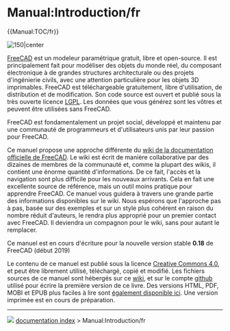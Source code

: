# Manual:Introduction/fr
{{Manual:TOC/fr}}

![150\|center](images/Crystal_Clear_manual.png )

[FreeCAD](http://www.freecadweb.org) est un modeleur paramétrique gratuit, libre et open-source. Il est principalement fait pour modéliser des objets du monde réel, du composant électronique à de grandes structures architecturale ou des projets d'ingénierie civils, avec une attention particulière pour les objets 3D imprimables. FreeCAD est téléchargeable gratuitement, libre d\'utilisation, de distribution et de modification. Son code source est ouvert et publié sous la très ouverte licence [LGPL](https://en.wikipedia.org/wiki/GNU_Lesser_General_Public_License). Les données que vous générez sont les vôtres et peuvent être utilisées sans FreeCAD.

FreeCAD est fondamentalement un projet social, développé et maintenu par une communauté de programmeurs et d\'utilisateurs unis par leur passion pour FreeCAD.

Ce manuel propose une approche différente du [wiki de la documentation officielle de FreeCAD](Main_Page/fr.md). Le wiki est écrit de manière collaborative par des dizaines de membres de la communauté et, comme la plupart des wikis, il contient une énorme quantité d\'informations. De ce fait, l\'accès et la navigation sont plus difficile pour les nouveaux arrivants. Cela en fait une excellente source de référence, mais un outil moins pratique pour apprendre FreeCAD. Ce manuel vous guidera à travers une grande partie des informations disponibles sur le wiki. Nous espérons que l\'approche pas à pas, basée sur des exemples et sur un style plus cohérent en raison du nombre réduit d\'auteurs, le rendra plus approprié pour un premier contact avec FreeCAD. Il deviendra un compagnon pour le wiki, sans pour autant le remplacer.

Ce manuel est en cours d\'écriture pour la nouvelle version stable **0.18** de FreeCAD (début 2019)

Le contenu de ce manuel est publié sous la licence [Creative Commons 4.0](http://creativecommons.org/licenses/by/4.0/), et peut être librement utilisé, téléchargé, copié et modifié. Les fichiers sources de ce manuel sont hébergés sur ce [wiki](Main_Page.md), et sur le compte [github](https://github.com/yorikvanhavre/FreeCAD-manual) utilisé pour écrire la première version de ce livre. Des versions HTML, PDF, MOBI et EPUB plus faciles à lire sont [également disponible ici](https://github.com/yorikvanhavre/FreeCAD-manual/releases). Une version imprimée est en cours de préparation.



---
![](images/Right_arrow.png) [documentation index](../README.md) > Manual:Introduction/fr
